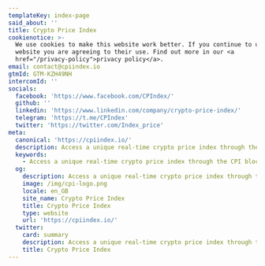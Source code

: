 ```yaml
---
templateKey: index-page
said_about: ''
title: Crypto Price Index
cookienotice: >-
  We use cookies to make this website work better. If you continue to use this
  website you are agreeing to their use. Find out more in our <a
  href="/privacy-policy">privacy policy</a>.
email: contact@cpiindex.io
gtmId: GTM-KZH49NH
intercomId: ''
socials:
  facebook: 'https://www.facebook.com/CPIndex/'
  github: ''
  linkedin: 'https://www.linkedin.com/company/crypto-price-index/'
  telegram: 'https://t.me/CPIndex'
  twitter: 'https://twitter.com/Index_price'
meta:
  canonical: 'https://cpiindex.io/'
  description: Access a unique real-time crypto price index through the CPI blockchain.
  keywords:
    - Access a unique real-time crypto price index through the CPI blockchain.
  og:
    description: Access a unique real-time crypto price index through the CPI blockchain
    image: /img/cpi-logo.png
    locale: en_GB
    site_name: Crypto Price Index
    title: Crypto Price Index
    type: website
    url: 'https://cpiindex.io/'
  twitter:
    card: summary
    description: Access a unique real-time crypto price index through the CPI blockchain.
    title: Crypto Price Index
---
```



